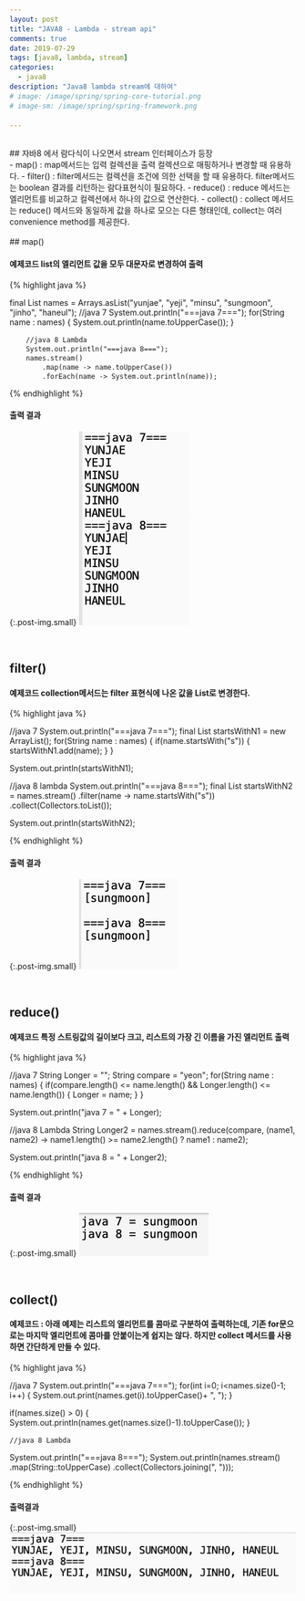 ```yaml
---
layout: post
title: "JAVA8 - Lambda - stream api"
comments: true
date: 2019-07-29
tags: [java8, lambda, stream]
categories:
  - java8
description: "Java8 lambda stream에 대하여"
# image: /image/spring/spring-core-tutorial.png
# image-sm: /image/spring/spring-framework.png

---
```



<br>
## 자바8 에서 람다식이 나오면서 stream 인터페이스가 등장
<br />
 - map() : map메서드는 입력 컬렉션을 출력 컬렉션으로 매핑하거나 변경할 때 유용하다.
 - filter() : filter메서드는 컬렉션을 조건에 의한 선택을 할 때 유용하다. filter메서드는 boolean 결과를 리턴하는 람다표현식이 필요하다.
 - reduce() : reduce 메서드는 엘리먼트를 비교하고 컬렉션에서 하나의 값으로 연산한다.
 - collect() : collect 메서드는 reduce() 메서드와 동일하게 값을 하나로 모으는 다른 형태인데, collect는 여러 convenience method를 제공한다.
<br>

<br />
## map()

#### 예제코드 list의 엘리먼트 값을 모두 대문자로 변경하여 출력

{% highlight java %}

final List<String> names = Arrays.asList("yunjae", "yeji", "minsu", 
				"sungmoon", "jinho", "haneul");
        //java 7
        System.out.println("===java 7===");
        for(String name : names) {
            System.out.println(name.toUpperCase());
        }


        //java 8 Lambda
        System.out.println("===java 8===");
        names.stream()
        	.map(name -> name.toUpperCase())
        	.forEach(name -> System.out.println(name));

{% endhighlight %}


#### 출력 결과

 {:.post-img.small}
![producer](/image/lambda/lambda-map.png)

<br>

## filter()
#### 예제코드 collection메서드는 filter 표현식에 나온 값을 List로 변경한다.

{% highlight java %}

  //java 7
  System.out.println("===java 7===");
  final List<String> startsWithN1 = new ArrayList<String>();
	for(String name : names) {
		if(name.startsWith("s")) {
			startsWithN1.add(name);
		}
	}
		
  System.out.println(startsWithN1);
		
	
  //java 8 lambda
  System.out.println("===java 8===");
  final List<String> startsWithN2 = names.stream()
		.filter(name -> name.startsWith("s"))
		.collect(Collectors.toList());
		
  System.out.println(startsWithN2);

{% endhighlight %}


#### 출력 결과
{:.post-img.small}
![producer](/image/lambda/lambda-filter.png)

<br>

## reduce()
#### 예제코드 특정 스트링값의 길이보다 크고, 리스트의 가장 긴 이름을 가진 엘리먼트 출력

{% highlight java %}

  //java 7
  String Longer = "";
  String compare = "yeon";
  for(String name : names) {
	  if(compare.length() <= name.length() && Longer.length() <= name.length()) {
	  	Longer = name;
  	}
  }
		
  System.out.println("java 7 = " + Longer);
		
  //java 8 Lambda
  String Longer2 = names.stream().reduce(compare, (name1, name2) ->
  		name1.length() >= name2.length() ? name1 : name2);
		
  System.out.println("java 8 = " + Longer2);

{% endhighlight %}

#### 출력 결과

{:.post-img.small}
![producer](/image/lambda/lambda-reduce.png)

<br>

## collect()
#### 예제코드 : 아래 예제는 리스트의 엘리먼트를 콤마로 구분하여 출력하는데, 기존 for문으로는 마지막 엘리먼트에 콤마를 안붙이는게 쉽지는 않다. 하지만 collect 메서드를 사용하면 간단하게 만들 수 있다.

{% highlight java %}

  //java 7
  System.out.println("===java 7===");
  for(int i=0; i<names.size()-1; i++) {
    System.out.print(names.get(i).toUpperCase()+ ", ");
  }
		
  if(names.size() > 0) {
    System.out.println(names.get(names.size()-1).toUpperCase());
  }
		
	//java 8 Lambda
  System.out.println("===java 8===");
  System.out.println(names.stream()
  	.map(String::toUpperCase)
	.collect(Collectors.joining(", ")));

{% endhighlight %}


#### 출력결과

{:.post-img.small}
![producer](/image/lambda/lambda-collect.png)


<br /><br />


